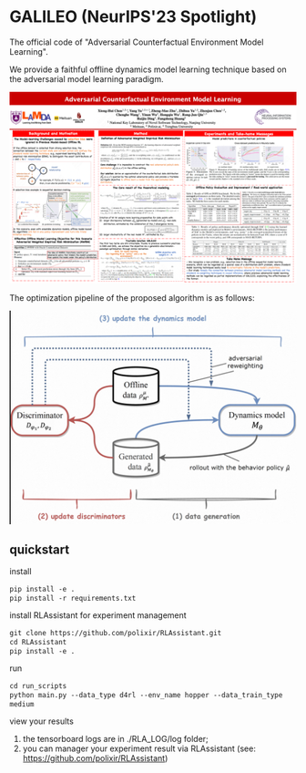 # GALILEO (NeurIPS'23 Spotlight)

The official code of "Adversarial Counterfactual Environment Model Learning". 

We provide a faithful offline dynamics model learning technique based on the adversarial model learning paradigm. 

![](./resources/Neurips-galileo-poster.png)

The optimization pipeline of the proposed algorithm is as follows:

<img src="./resources/galileo-alg-framework-4.jpg" width="600"/>

## quickstart

install
```
pip install -e .
pip install -r requirements.txt
```

install RLAssistant for experiment management

```
git clone https://github.com/polixir/RLAssistant.git
cd RLAssistant
pip install -e .
```

run

```
cd run_scripts
python main.py --data_type d4rl --env_name hopper --data_train_type medium
```

view your results

1. the tensorboard logs are in ./RLA_LOG/log folder;
2. you can manager your experiment result via RLAssistant (see: https://github.com/polixir/RLAssistant)
